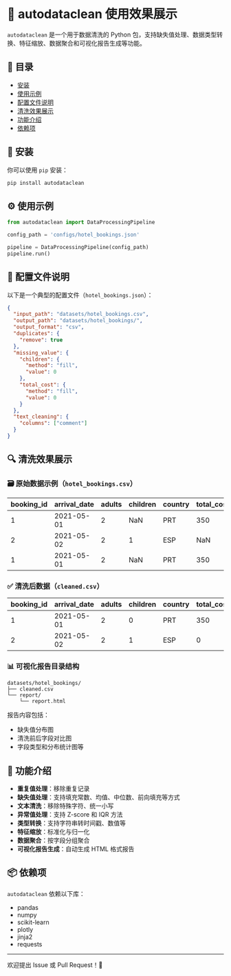 # 🧹 autodataclean 使用效果展示

`autodataclean` 是一个用于数据清洗的 Python 包，支持缺失值处理、数据类型转换、特征缩放、数据聚合和可视化报告生成等功能。

## 📁 目录
- [安装](#安装)
- [使用示例](#使用示例)
- [配置文件说明](#配置文件说明)
- [清洗效果展示](#清洗效果展示)
- [功能介绍](#功能介绍)
- [依赖项](#依赖项)

## 🧩 安装

你可以使用 `pip` 安装：

```bash
pip install autodataclean
```

## ⚙️ 使用示例

```python
from autodataclean import DataProcessingPipeline

config_path = 'configs/hotel_bookings.json'

pipeline = DataProcessingPipeline(config_path)
pipeline.run()
```

## 📝 配置文件说明

以下是一个典型的配置文件（`hotel_bookings.json`）：

```json
{
  "input_path": "datasets/hotel_bookings.csv",
  "output_path": "datasets/hotel_bookings/",
  "output_format": "csv",
  "duplicates": {
    "remove": true
  },
  "missing_value": {
    "children": {
      "method": "fill",
      "value": 0
    },
    "total_cost": {
      "method": "fill",
      "value": 0
    }
  },
  "text_cleaning": {
    "columns": ["comment"]
  }
}
```

## 🔍 清洗效果展示

### 🗃 原始数据示例（`hotel_bookings.csv`）

| booking_id | arrival_date | adults | children | country | total_cost | comment |
|------------|--------------|--------|----------|---------|------------|---------|
| 1          | 2021-05-01   | 2      | NaN      | PRT     | 350        | Good!   |
| 2          | 2021-05-02   | 2      | 1        | ESP     | NaN        | Great   |
| 1          | 2021-05-01   | 2      | NaN      | PRT     | 350        | Good!   |

### ✅ 清洗后数据（`cleaned.csv`）

| booking_id | arrival_date | adults | children | country | total_cost | comment |
|------------|--------------|--------|----------|---------|------------|---------|
| 1          | 2021-05-01   | 2      | 0        | PRT     | 350        | good    |
| 2          | 2021-05-02   | 2      | 1        | ESP     | 0          | great   |

### 📊 可视化报告目录结构

```
datasets/hotel_bookings/
├── cleaned.csv
└── report/
    └── report.html
```

报告内容包括：
- 缺失值分布图
- 清洗前后字段对比图
- 字段类型和分布统计图等

## 🚀 功能介绍

- **重复值处理**：移除重复记录
- **缺失值处理**：支持填充常数、均值、中位数、前向填充等方式
- **文本清洗**：移除特殊字符、统一小写
- **异常值处理**：支持 Z-score 和 IQR 方法
- **类型转换**：支持字符串转时间戳、数值等
- **特征缩放**：标准化与归一化
- **数据聚合**：按字段分组聚合
- **可视化报告生成**：自动生成 HTML 格式报告

## 📦 依赖项

`autodataclean` 依赖以下库：

- pandas
- numpy
- scikit-learn
- plotly
- jinja2
- requests

---

欢迎提出 Issue 或 Pull Request！🚀
